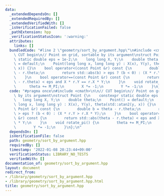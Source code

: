 ```yaml
---
data:
  _extendedDependsOn: []
  _extendedRequiredBy: []
  _extendedVerifiedWith: []
  _isVerificationFailed: false
  _pathExtension: hpp
  _verificationStatusIcon: ':warning:'
  attributes:
    links: []
  bundledCode: "#line 2 \"geometry/sort_by_argument.hpp\"\n#include <cmath>\n\n//\
    \ CUT begin\n// Point on grid, sortable by its argument\nstruct Point {\n    constexpr\
    \ static double eps = 1e-2;\n    long long X, Y;\n    double theta;\n    Point()\
    \ = default;\n    Point(long long x, long long y) : X(x), Y(y), theta(std::atan2(y,\
    \ x)) {}\n    bool operator<(const Point &r) const {\n        double b = theta\
    \ - r.theta;\n        return std::abs(b) > eps ? (b < 0) : (X * r.Y > r.X * Y);\n\
    \    }\n    bool operator==(const Point &r) const {\n        return std::abs(theta\
    \ - r.theta) < eps and X * r.Y == r.X * Y;\n    }\n    void rotate_pi() {\n  \
    \      theta += M_PI;\n        X *= -1;\n        Y *= -1;\n    }\n};\n"
  code: "#pragma once\n#include <cmath>\n\n// CUT begin\n// Point on grid, sortable\
    \ by its argument\nstruct Point {\n    constexpr static double eps = 1e-2;\n \
    \   long long X, Y;\n    double theta;\n    Point() = default;\n    Point(long\
    \ long x, long long y) : X(x), Y(y), theta(std::atan2(y, x)) {}\n    bool operator<(const\
    \ Point &r) const {\n        double b = theta - r.theta;\n        return std::abs(b)\
    \ > eps ? (b < 0) : (X * r.Y > r.X * Y);\n    }\n    bool operator==(const Point\
    \ &r) const {\n        return std::abs(theta - r.theta) < eps and X * r.Y == r.X\
    \ * Y;\n    }\n    void rotate_pi() {\n        theta += M_PI;\n        X *= -1;\n\
    \        Y *= -1;\n    }\n};\n"
  dependsOn: []
  isVerificationFile: false
  path: geometry/sort_by_argument.hpp
  requiredBy: []
  timestamp: '2022-01-08 20:23:44+09:00'
  verificationStatus: LIBRARY_NO_TESTS
  verifiedWith: []
documentation_of: geometry/sort_by_argument.hpp
layout: document
redirect_from:
- /library/geometry/sort_by_argument.hpp
- /library/geometry/sort_by_argument.hpp.html
title: geometry/sort_by_argument.hpp
---
```

